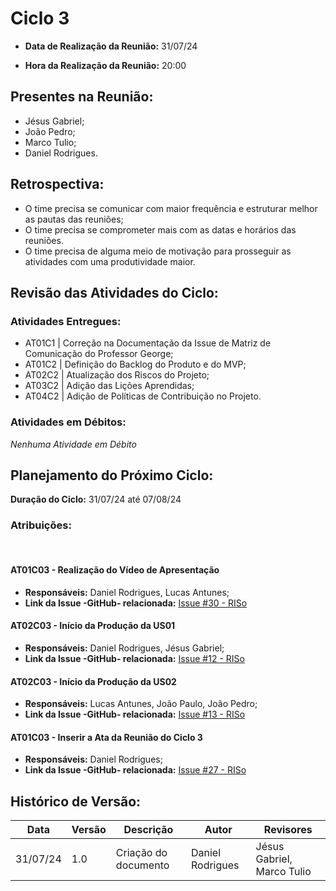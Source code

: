 # Ciclo 3

- **Data de Realização da Reunião:**
31/07/24

- **Hora da Realização da Reunião:**
20:00

## Presentes na Reunião:
- Jésus Gabriel;
- João Pedro;
- Marco Tulio;
- Daniel Rodrigues.

## Retrospectiva:
- O time precisa se comunicar com maior frequência e estruturar melhor as pautas das reuniões;
- O time precisa se comprometer mais com as datas e horários das reuniões.
- O time precisa de alguma meio de motivação para prosseguir as atividades com uma produtividade maior.

## Revisão das Atividades do Ciclo:
### **Atividades Entregues:**
- AT01C1 | Correção na Documentação da Issue de Matriz de Comunicação do Professor George;
- AT01C2 | Definição do Backlog do Produto e do MVP;
- AT02C2 | Atualização dos Riscos do Projeto;
- AT03C2 | Adição das Lições Aprendidas;
- AT04C2 | Adição de Políticas de Contribuição no Projeto.

### **Atividades em Débitos:**
_Nenhuma Atividade em Débito_

## Planejamento do Próximo Ciclo:
**Duração do Ciclo:** 31/07/24 até 07/08/24

### **Atribuições:**
<br>

#### AT01C03 - Realização do Vídeo de Apresentação
- **Responsáveis:** Daniel Rodrigues, Lucas Antunes;
- **Link da Issue -GitHub- relacionada:** [Issue #30 - RISo](https://github.com/mdsreq-fga-unb/2024.1-RISO-/issues/30)

#### AT02C03 - Início da Produção da US01
- **Responsáveis:** Daniel Rodrigues, Jésus Gabriel;
- **Link da Issue -GitHub- relacionada:** [Issue #12 - RISo](https://github.com/mdsreq-fga-unb/2024.1-RISO-/issues/12)

#### AT02C03 - Início da Produção da US02
- **Responsáveis:** Lucas Antunes, João Paulo, João Pedro;
- **Link da Issue -GitHub- relacionada:** [Issue #13 - RISo](https://github.com/mdsreq-fga-unb/2024.1-RISO-/issues/13)

#### AT01C03 - Inserir a Ata da Reunião do Ciclo 3
- **Responsáveis:** Daniel Rodrigues;
- **Link da Issue -GitHub- relacionada:** [Issue #27 - RISo](https://github.com/mdsreq-fga-unb/2024.1-RISO-/issues/27)

## Histórico de Versão:
Data | Versão | Descrição | Autor | Revisores 
---- | ------ | --------- | ----- | ---------
31/07/24 | 1.0 | Criação do documento | Daniel Rodrigues | Jésus Gabriel, Marco Tulio